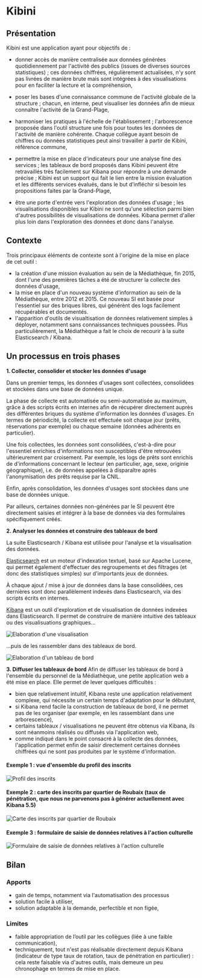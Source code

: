 # Kibini

## Présentation
Kibini est une application ayant pour objectifs de :
- donner accès de manière centralisée aux données générées quotidiennement par l'activité des publics (issues de diverses sources statistiques) ; ces données chiffrées, régulièrement actualisées, n'y sont pas livrées de manière brute mais sont intégrées à des visualisations pour en faciliter la lecture et la compréhension,

- poser les bases d'une connaissance commune de l'activité globale de la structure ; chacun, en interne, peut visualiser les données afin de mieux connaître l'activité de la Grand-Plage,

- harmoniser les pratiques à l'échelle de l'établissement ; l'arborescence proposée dans l'outil structure une fois pour toutes les données de l'activité de manière cohérente. Chaque collègue ayant besoin de chiffres ou données statistiques peut ainsi travailler à partir de Kibini, référence commune,

- permettre la mise en place d'indicateurs pour une analyse fine des services ; les tableaux de bord proposés dans Kibini peuvent être retravaillés très facilement sur Kibana pour répondre à une demande précise ; Kibini est un support qui fait le lien entre la mission évaluation et les différents services évalués, dans le but d’infléchir si besoin les propositions faites par la Grand-Plage,  

- être une porte d'entrée vers l'exploration des données d'usage ; les visualisations disponibles sur Kibini ne sont qu'une sélection parmi bien d'autres possibilités de visualisations de données. Kibana permet d'aller plus loin dans l'exploration des données et donc dans l'analyse. 

## Contexte
Trois principaux éléments de contexte sont à l'origine de la mise en place de cet outil :
- la création d'une mission évaluation au sein de la Médiathèque, fin 2015, dont l'une des premières tâches a été de structurer la collecte des données d'usage,
- la mise en place d'un nouveau système d'information au sein de la Médiathèque, entre 2012 et 2015. Ce nouveau SI est basée pour l'essentiel sur des briques libres, qui générènt des logs facilement récupérables et documentés.
- l'apparition d'outils de visualtisation de données relativement simples à déployer, notamment sans connaissances techniques poussées. Plus particulièrement, la Médiathèque a fait le choix de recourir à la suite Elasticsearch / Kibana.

## Un processus en trois phases
**1. Collecter, consolider et stocker les données d'usage**

Dans un premier temps, les données d'usages sont collectées, consolidées et stockées dans une base de données unique.

La phase de collecte est automatisée ou semi-automatisée au maximum, grâce à des scripts écrits en internes afin de récupérer directement auprès des différentes briques du système d'information les données d'usages. En termes de périodicité, la collecte est effectuée soit chaque jour (prêts, réservations par exemple) ou chaque semaine (données adhérents en particulier).

Une fois collectées, les données sont consolidées, c'est-à-dire pour l'essentiel enrichies d'informations non susceptibles d'être retrouvées ultérieurement par croisement. Par exemple, les logs de prêts sont enrichis de d'informations concernant le lecteur (en particulier, age, sexe, originie géographique), i.e. de données appelées à disparaître après l'anonymisation des prêts requise par la CNIL.

Enfin, après consolidation, les données d'usages sont stockées dans une base de données unique.

Par ailleurs, certaines données non-générées par le SI peuvent être directement saisies et intégrer à la base de données via des formulaires spécifiquement créés.


**2. Analyser les données et construire des tableaux de bord**

La suite Elasticsearch / Kibana est utilisée pour l'analyse et la visualisation des données.

[Elasticsearch](https://www.elastic.co/fr/products/elasticsearch) est un moteur d'indexation textuel, basé sur Apache Lucene, qui permet également d'effectuer des regroupements et des filtrages (et donc des statistiques simples) sur d'importants jeux de données.

À chaque ajout / mise à jour de données dans la base consolidées, ces dernières sont donc parallèlement indexés dans Elasticsearch, via des scripts écrits en internes.

[Kibana](https://www.elastic.co/fr/products/kibana) est un outil d'exploration et de visualisation de données indexées dans Elasticsearch. Il permet de construire de manière intuitive des tableaux ou des visualisuations graphiques...

![Elaboration d'une visualisation](https://github.com/medrbx/kibini/blob/master/doc/kibana%20visualize%20interactif.png)

...puis de les rassembler dans des tableaux de bord.

![Elaboration d'un tableau de bord](https://github.com/medrbx/kibini/blob/master/doc/kibana%20construire%20un%20tableau%20de%20bord.png)


**3. Diffuser les tableaux de bord**
Afin de diffuser les tableaux de bord à l'ensemble du personnel de la Médiathèque, une petite application web a été mise en place. Elle permet de lever quelques difficultés :
- bien que relativement intuitif, Kibana reste une application relativement complexe, qui nécessite un certain temps d'adaptation pour le débutant,
- si Kibana rend facile la construction de tableaux de bord, il ne permet pas de les organiser (par exemple, en les rassemblant dans une arborescence),
- certains tableaux / visualisations ne peuvent être obtenus via Kibana, ils sont néanmoins réalisés ou diffusés via l'application web,
- comme indiqué dans le point consacré à la collecte des données, l'application permet enfin de saisir directement certaines données chiffrées qui ne sont pas produites par le système d'information.

#### Exemple 1 : vue d'ensemble du profil des inscrits
![Profil des inscrits](https://github.com/medrbx/kibini/blob/master/doc/tbb_inscrits.png)


#### Exemple 2 : carte des inscrits par quartier de Roubaix (taux de pénétration, que nous ne parvenons pas à générer actuellement avec Kibana 5.5)
![Carte des inscrits par quartier de Roubaix](https://github.com/medrbx/kibini/blob/master/doc/tbb%20carte%20tx%20p%C3%A9n%C3%A9tration.png)

#### Exemple 3 : formulaire de saisie de données relatives à l'action culturelle
![Formulaire de saisie de données relatives à l'action culturelle](https://github.com/medrbx/kibini/blob/master/doc/tbb%20formulaire.png)


## Bilan
### Apports
- gain de temps, notamment via l'automatisation des processus
- solution facile à utiliser,
- solution adaptable à la demande, perfectible et non figée, 

### Limites
- faible appropriation de l’outil par les collègues (liée à une faible communication),
- techniquement, tout n'est pas réalisable directement depuis Kibana (indicateur de type taux de rotation, taux de pénétration en particulier) : cela reste faisable via d'autres outils, mais demeure un peu chronophage en termes de mise en place.
